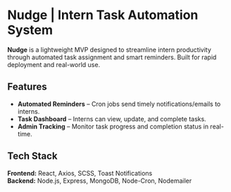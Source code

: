 # Nudge | Intern Task Automation System

**Nudge** is a lightweight MVP designed to streamline intern productivity through automated task assignment and smart reminders. Built for rapid deployment and real-world use.

## Features

- **Automated Reminders** – Cron jobs send timely notifications/emails to interns.
- **Task Dashboard** – Interns can view, update, and complete tasks.
- **Admin Tracking** – Monitor task progress and completion status in real-time.

## Tech Stack

**Frontend:** React, Axios, SCSS, Toast Notifications  
**Backend:** Node.js, Express, MongoDB, Node-Cron, Nodemailer
